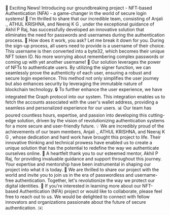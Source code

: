 🔐 Exciting News! Introducing our groundbreaking project - NFT-based Authentication (NFA) - a game-changer in the world of secure login systems! 🌟
I'm thrilled to share that our incredible team, consisting of Anjali ., ATHUL KRISHNA, and Neeraj K G , under the exceptional guidance of Akhil P Raj, has successfully developed an innovative solution that eliminates the need for passwords and usernames during the authentication process. 🚀
How does it work, you ask? Let me break it down for you. During the sign-up process, all users need to provide is a username of their choice. This username is then converted into a byte32, which becomes their unique NFT token ID. No more worrying about remembering complex passwords or coming up with yet another username! 🎉
Our solution leverages the power of NFTs to authenticate users. By utilizing the signer function, we can seamlessly prove the authenticity of each user, ensuring a robust and secure login experience. This method not only simplifies the user journey but also enhances security by leveraging the immutable nature of blockchain technology. 🔒
To further enhance the user experience, we have integrated the Graph protocol into our system. This integration enables us to fetch the accounts associated with the user's wallet address, providing a seamless and personalized experience for our users. 📊
Our team has poured countless hours, expertise, and passion into developing this cutting-edge solution, driven by the vision of revolutionizing authentication systems for a more secure and user-friendly future. 💡
We are incredibly proud of the achievements of our team members, Anjali ., ATHUL KRISHNA, and Neeraj K G , whose dedication and hard work have brought this project to life. Their innovative thinking and technical prowess have enabled us to create a unique solution that has the potential to redefine the way we authenticate ourselves online. 👏
A heartfelt thank you to our esteemed mentor, Akhil P Raj, for providing invaluable guidance and support throughout this journey. Your expertise and mentorship have been instrumental in shaping our project into what it is today. 🙏
We are thrilled to share our project with the world and invite you to join us in the era of passwordless and username-free authentication. Together, let's revolutionize the way we protect our digital identities. 💪
If you're interested in learning more about our NFT-based Authentication (NFA) project or would like to collaborate, please feel free to reach out to us. We would be delighted to connect with fellow innovators and organizations passionate about the future of secure authentication. ✉️

